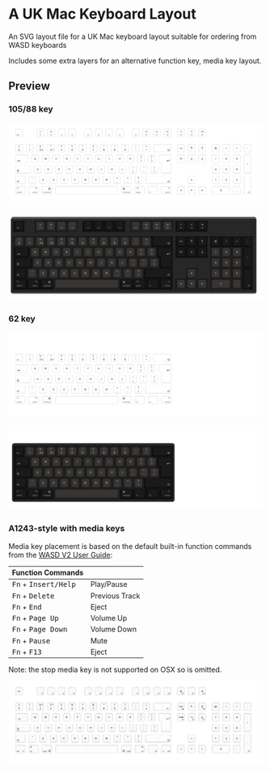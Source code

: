 # A UK Mac Keyboard Layout

An SVG layout file for a UK Mac keyboard layout suitable for ordering from WASD keyboards

Includes some extra layers for an alternative function key, media key layout.

## Preview

### 105/88 key

![Preview](wasd-mac-uk-full-tkl-preview.png)

![Preview with background](wasd-mac-uk-full-tkl-preview-with-background.png)

### 62 key

![Preview](wasd-mac-uk-62-preview.png)

![Preview with background](wasd-mac-uk-62-preview-with-background.png)

### A1243-style with media keys
Media key placement is based on the default built-in function commands from the  [WASD V2 User Guide](https://www.wasdkeyboards.com/media/v2-user-guide.pdf):

| Function Commands  |               |
| ------------------ |-------------- |
| <kbd>Fn</kbd> + <kbd>Insert/Help</kbd> | Play/Pause |
| <kbd>Fn</kbd> + <kbd>Delete</kbd> | Previous Track |
| <kbd>Fn</kbd> + <kbd>End</kbd> |  Eject |
| <kbd>Fn</kbd> + <kbd>Page Up</kbd> | Volume Up |
| <kbd>Fn</kbd> + <kbd>Page Down</kbd> | Volume Down |
| <kbd>Fn</kbd> + <kbd>Pause</kbd> | Mute |
| <kbd>Fn</kbd> + <kbd>F13</kbd> | Eject |

Note: the stop media key is not supported on OSX so is omitted.

![example](example.png)
